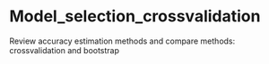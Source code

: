 # Model_selection_crossvalidation
Review accuracy estimation methods and compare methods:  crossvalidation and bootstrap
